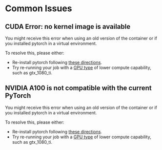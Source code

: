 # Common Issues

## CUDA Error: no kernel image is available

You might receive this error when using an old version of the container or if you installed pytorch in a virtual environment.

To resolve this, please either:

* Re-install pytorch following [these directions](install_python_packages.md#pytorch).
* Try re-running your job with a [GPU type](gpu_types.md) of lower compute capability, such as gtx_1080_ti.

## NVIDIA A100 is not compatible with the current PyTorch

You might receive this error when using an old version of the container or if you installed pytorch in a virtual environment.

To resolve this, please either:

* Re-install pytorch following [these directions](install_python_packages.md#pytorch).
* Try re-running your job with a [GPU type](gpu_types.md) of lower compute capability, such as gtx_1080_ti.

